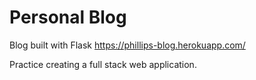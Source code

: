 # Personal Blog
Blog built with Flask
https://phillips-blog.herokuapp.com/

Practice creating a full stack web application.
